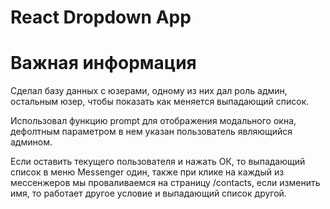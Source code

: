 # React Dropdown App
# Важная информация

Сделал базу данных с юзерами, одному из них дал роль админ, остальным юзер, 
чтобы показать как меняется выпадающий список.

Использовал функцию prompt для отображения модального окна, дефолтным параметром
в нем указан пользователь являющийся админом.

Если оставить текущего пользователя и нажать ОК, то выпадающий список в меню Messenger один,
также при клике на каждый из мессенжеров мы проваливаемся на страницу /contacts, 
если изменить имя, то работает другое условие и выпадающий список другой.
